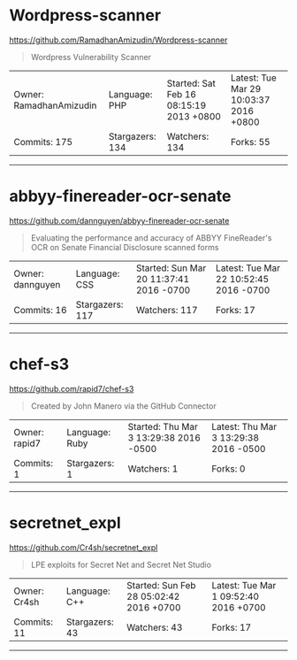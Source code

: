 # Wordpress-scanner

https://github.com/RamadhanAmizudin/Wordpress-scanner
<blockquote>
Wordpress Vulnerability Scanner
</blockquote>

<table>
<tr><td>Owner: RamadhanAmizudin</td>
    <td>Language: PHP</td>
    <td>Started: Sat Feb 16 08:15:19 2013 +0800</td>
    <td>Latest: Tue Mar 29 10:03:37 2016 +0800</td></tr>
<tr><td>Commits: 175</td>
    <td>Stargazers: 134</td>
    <td>Watchers: 134</td>
    <td>Forks: 55</td></tr>
</table>

---

# abbyy-finereader-ocr-senate

https://github.com/dannguyen/abbyy-finereader-ocr-senate
<blockquote>
Evaluating the performance and accuracy of ABBYY FineReader's OCR on Senate Financial Disclosure scanned forms
</blockquote>

<table>
<tr><td>Owner: dannguyen</td>
    <td>Language: CSS</td>
    <td>Started: Sun Mar 20 11:37:41 2016 -0700</td>
    <td>Latest: Tue Mar 22 10:52:45 2016 -0700</td></tr>
<tr><td>Commits: 16</td>
    <td>Stargazers: 117</td>
    <td>Watchers: 117</td>
    <td>Forks: 17</td></tr>
</table>

---

# chef-s3

https://github.com/rapid7/chef-s3
<blockquote>
Created by John Manero via the GitHub Connector
</blockquote>

<table>
<tr><td>Owner: rapid7</td>
    <td>Language: Ruby</td>
    <td>Started: Thu Mar 3 13:29:38 2016 -0500</td>
    <td>Latest: Thu Mar 3 13:29:38 2016 -0500</td></tr>
<tr><td>Commits: 1</td>
    <td>Stargazers: 1</td>
    <td>Watchers: 1</td>
    <td>Forks: 0</td></tr>
</table>

---

# secretnet_expl

https://github.com/Cr4sh/secretnet_expl
<blockquote>
LPE exploits for Secret Net and Secret Net Studio
</blockquote>

<table>
<tr><td>Owner: Cr4sh</td>
    <td>Language: C++</td>
    <td>Started: Sun Feb 28 05:02:42 2016 +0700</td>
    <td>Latest: Tue Mar 1 09:52:40 2016 +0700</td></tr>
<tr><td>Commits: 11</td>
    <td>Stargazers: 43</td>
    <td>Watchers: 43</td>
    <td>Forks: 17</td></tr>
</table>

---

